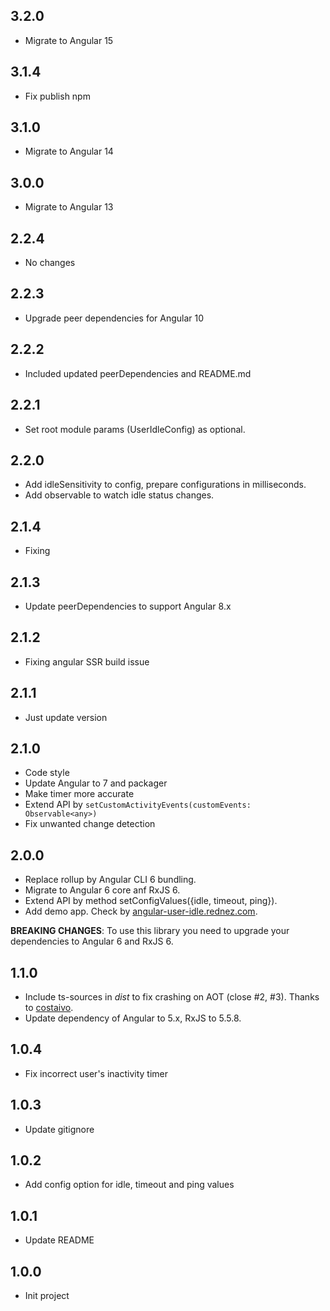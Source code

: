 ## 3.2.0

- Migrate to Angular 15

## 3.1.4

- Fix publish npm

## 3.1.0

- Migrate to Angular 14

## 3.0.0
- Migrate to Angular 13

## 2.2.4
- No changes

## 2.2.3
- Upgrade peer dependencies for Angular 10

## 2.2.2
- Included updated peerDependencies and README.md

## 2.2.1
- Set root module params (UserIdleConfig) as optional.

## 2.2.0
- Add idleSensitivity to config, prepare configurations in milliseconds.
- Add observable to watch idle status changes.

## 2.1.4
- Fixing

## 2.1.3
- Update peerDependencies to support Angular 8.x

## 2.1.2
- Fixing angular SSR build issue

## 2.1.1
- Just update version

## 2.1.0
- Code style
- Update Angular to 7 and packager
- Make timer more accurate
- Extend API by `setCustomActivityEvents(customEvents: Observable<any>)`
- Fix unwanted change detection

## 2.0.0
- Replace rollup by Angular CLI 6 bundling.
- Migrate to Angular 6 core anf RxJS 6.
- Extend API by method setConfigValues({idle, timeout, ping}).
- Add demo app. Check by [angular-user-idle.rednez.com](http://angular-user-idle.rednez.com).

**BREAKING CHANGES**: To use this library you need to upgrade your dependencies to Angular 6 and RxJS 6.

## 1.1.0
- Include ts-sources in _dist_ to fix crashing on AOT (close #2, #3). 
Thanks to [costaivo](https://github.com/costaivo).
- Update dependency of Angular to 5.x, RxJS to 5.5.8.

## 1.0.4
- Fix incorrect user's inactivity timer

## 1.0.3
- Update gitignore

## 1.0.2
- Add config option for idle, timeout and ping values

## 1.0.1
- Update README

## 1.0.0
- Init project
